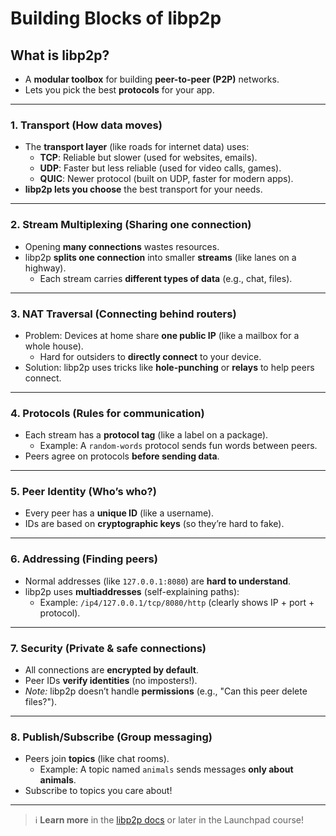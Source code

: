 # Building Blocks of libp2p

## What is libp2p?
- A **modular toolbox** for building **peer-to-peer (P2P)** networks.  
- Lets you pick the best **protocols** for your app.  

---

### 1. **Transport** (How data moves)  
- The **transport layer** (like roads for internet data) uses:  
  - **TCP**: Reliable but slower (used for websites, emails).  
  - **UDP**: Faster but less reliable (used for video calls, games).  
  - **QUIC**: Newer protocol (built on UDP, faster for modern apps).  
- **libp2p lets you choose** the best transport for your needs.  

---

### 2. **Stream Multiplexing** (Sharing one connection)  
- Opening **many connections** wastes resources.  
- libp2p **splits one connection** into smaller **streams** (like lanes on a highway).  
  - Each stream carries **different types of data** (e.g., chat, files).  

---

### 3. **NAT Traversal** (Connecting behind routers)  
- Problem: Devices at home share **one public IP** (like a mailbox for a whole house).  
  - Hard for outsiders to **directly connect** to your device.  
- Solution: libp2p uses tricks like **hole-punching** or **relays** to help peers connect.  

---

### 4. **Protocols** (Rules for communication)  
- Each stream has a **protocol tag** (like a label on a package).  
  - Example: A `random-words` protocol sends fun words between peers.  
- Peers agree on protocols **before sending data**.  

---

### 5. **Peer Identity** (Who’s who?)  
- Every peer has a **unique ID** (like a username).  
- IDs are based on **cryptographic keys** (so they’re hard to fake).  

---

### 6. **Addressing** (Finding peers)  
- Normal addresses (like `127.0.0.1:8080`) are **hard to understand**.  
- libp2p uses **multiaddresses** (self-explaining paths):  
  - Example: `/ip4/127.0.0.1/tcp/8080/http` (clearly shows IP + port + protocol).  

---

### 7. **Security** (Private & safe connections)  
- All connections are **encrypted by default**.  
- Peer IDs **verify identities** (no imposters!).  
- *Note:* libp2p doesn’t handle **permissions** (e.g., "Can this peer delete files?").  

---

### 8. **Publish/Subscribe** (Group messaging)  
- Peers join **topics** (like chat rooms).  
  - Example: A topic named `animals` sends messages **only about animals**.  
- Subscribe to topics you care about!  

---

> ℹ️ **Learn more** in the [libp2p docs](https://docs.libp2p.io/) or later in the Launchpad course!
```

